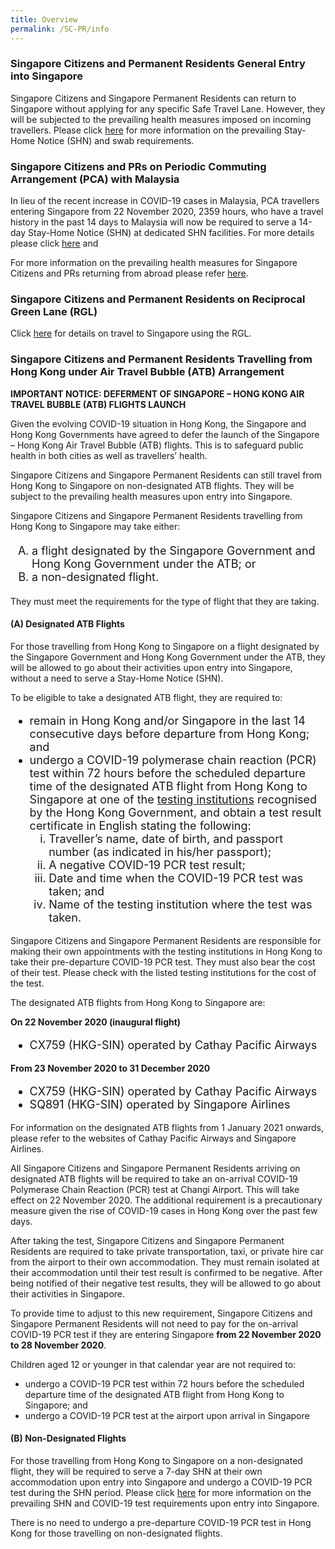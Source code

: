 ```yaml
---
title: Overview
permalink: /SC-PR/info
---
```


### Singapore Citizens and Permanent Residents General Entry into Singapore
Singapore Citizens and Singapore Permanent Residents can return to Singapore without applying for any specific Safe Travel Lane. However, they will be subjected to the prevailing health measures imposed on incoming travellers. Please click [here](/health) for more information on the prevailing Stay-Home Notice (SHN) and swab requirements.

### Singapore Citizens and PRs on Periodic Commuting Arrangement (PCA) with Malaysia

<!--Returning Singapore Citizens (SC) and Singapore Permanent Residents (SPR) who are holders of the Malaysia-issued MyTravelPass can apply for a waiver of Stay-Home Notice (SHN) using SingPass, if he/she:-->

<!--1.	Is a holder of a Malaysia-issued Long-term Social Visit Passes for business or work purposes (Employment Pass or Professional Visit Pass); and
2.	Has spent at least 90 days working in Malaysia.-->

In lieu of the recent increase in COVID-19 cases in Malaysia, PCA travellers entering Singapore from 22 November 2020, 2359 hours, who have a travel history in the past 14 days to Malaysia will now be required to serve a 14-day Stay-Home Notice (SHN) at dedicated SHN facilities. For more details please click [here](/pca/scpr-requirement-and-process) and 

For more information on the prevailing health measures for Singapore Citizens and PRs returning from abroad please refer [here](/health/shn).

<!--For more details and to apply for the SHN waiver under the PCA, click [here](/pca/scpr-requirement-and-process).-->

### Singapore Citizens and Permanent Residents  on Reciprocal Green Lane (RGL)

Click [here](/rgl/returning) for details on travel to Singapore using the RGL.

### Singapore Citizens and Permanent Residents Travelling from Hong Kong under Air Travel Bubble (ATB) Arrangement

<b>IMPORTANT NOTICE: DEFERMENT OF SINGAPORE – HONG KONG AIR TRAVEL BUBBLE (ATB) FLIGHTS LAUNCH</b>

Given the evolving COVID-19 situation in Hong Kong, the Singapore and Hong Kong Governments have agreed to defer the launch of the Singapore – Hong Kong Air Travel Bubble (ATB) flights. This is to safeguard public health in both cities as well as travellers’ health.

Singapore Citizens and Singapore Permanent Residents can still travel from Hong Kong to Singapore on non-designated ATB flights. They will be subject to the prevailing health measures upon entry into Singapore.


Singapore Citizens and Singapore Permanent Residents travelling from Hong Kong to Singapore may take either:
<ol style="font-size:20px; list-style-type:upper-alpha;"> 
  <li style="font-size:18px; list-style-type:upper-alpha;">a flight designated by the Singapore Government and Hong Kong Government under the ATB; or </li>
   <li style="font-size:18px; list-style-type:upper-alpha;"> a non-designated flight.</li>
</ol>
They must meet the requirements for the type of flight that they are taking.

#### (A) Designated ATB Flights


For those travelling from Hong Kong to Singapore on a flight designated by the Singapore Government and Hong Kong Government under the ATB, they will be allowed to go about their activities upon entry into Singapore, without a need to serve a Stay-Home Notice (SHN).

To be eligible to take a designated ATB flight, they are required to:
<ol style="font-size:18px; list-style-type:disc;"> 
  <li style="font-size:18px; list-style-type:disc;">remain in Hong Kong and/or Singapore in the last 14 consecutive days before departure from Hong Kong; and</li>
   <li style="font-size:18px; list-style-type:disc;">undergo a COVID-19 polymerase chain reaction (PCR) test within 72 hours before the scheduled departure time of the designated ATB flight from Hong Kong to Singapore at one of the <a href="https://www.coronavirus.gov.hk/pdf/List_of_recognised_laboratories_RTPCR.pdf">testing institutions</a> recognised by the Hong Kong Government, and obtain a test result certificate in English stating the following:
     <ol style="font-size:18px; list-style-type:lower-roman;"> 
       <li style="font-size:18px; list-style-type:lower-roman;">Traveller’s name, date of birth, and passport number (as indicated in his/her passport);</li>
       <li style="font-size:18px; list-style-type:lower-roman;">A negative COVID-19 PCR test result;</li>
       <li style="font-size:18px; list-style-type:lower-roman;">Date and time when the COVID-19 PCR test was taken; and</li>
       <li style="font-size:18px; list-style-type:lower-roman;">Name of the testing institution where the test was taken.</li>
     </ol>
  </li>
</ol>
Singapore Citizens and Singapore Permanent Residents are responsible for making their own appointments with the testing institutions in Hong Kong to take their pre-departure COVID-19 PCR test. They must also bear the cost of their test. Please check with the listed testing institutions for the cost of the test.

The designated ATB flights from Hong Kong to Singapore are:

**On 22 November 2020 (inaugural flight)**
  <ol style="font-size:18px; list-style-type:disc;"> 
  <li style="font-size:18px; list-style-type:disc;">CX759 (HKG-SIN) operated by Cathay Pacific Airways</li>
   <!-- <li style="font-size:18px; list-style-type:disc;">SQ891 (HKG-SIN) operated by Singapore Airlines</li>-->
  </ol>
  
**From 23 November 2020 to 31 December 2020**
  <ol style="font-size:18px; list-style-type:disc;"> 
  <li style="font-size:18px; list-style-type:disc;">CX759 (HKG-SIN) operated by Cathay Pacific Airways</li>
    <li style="font-size:18px; list-style-type:disc;">SQ891 (HKG-SIN) operated by Singapore Airlines</li>
  </ol> 
  
For information on the designated ATB flights from 1 January 2021 onwards, please refer to the websites of Cathay Pacific Airways and Singapore Airlines.

All Singapore Citizens and Singapore Permanent Residents arriving on designated ATB flights will be required to take an on-arrival COVID-19 Polymerase Chain Reaction (PCR) test at Changi Airport. This will take effect on 22 November 2020. The additional requirement is a precautionary measure given the rise of COVID-19 cases in Hong Kong over the past few days.

After taking the test, Singapore Citizens and Singapore Permanent Residents are required to take private transportation, taxi, or private hire car from the airport to their own accommodation. They must remain isolated at their accommodation until their test result is confirmed to be negative. After being notified of their negative test results, they will be allowed to go about their activities in Singapore.

To provide time to adjust to this new requirement, Singapore Citizens and Singapore Permanent Residents will not need to pay for the on-arrival COVID-19 PCR test if they are entering Singapore <b>from 22 November 2020 to 28 November 2020</b>.

Children aged 12 or younger in that calendar year are not required to:
- undergo a COVID-19 PCR test within 72 hours before the scheduled departure time of the designated ATB flight from Hong Kong to Singapore; and
- undergo a COVID-19 PCR test at the airport upon arrival in Singapore

  
#### (B) Non-Designated Flights
  
For those travelling from Hong Kong to Singapore on a non-designated flight, they will be required to serve a 7-day SHN at their own accommodation upon entry into Singapore and undergo a COVID-19 PCR test during the SHN period. Please click [here](/health) for more information on the prevailing SHN and COVID-19 test requirements upon entry into Singapore.

There is no need to undergo a pre-departure COVID-19 PCR test in Hong Kong for those travelling on non-designated flights.


